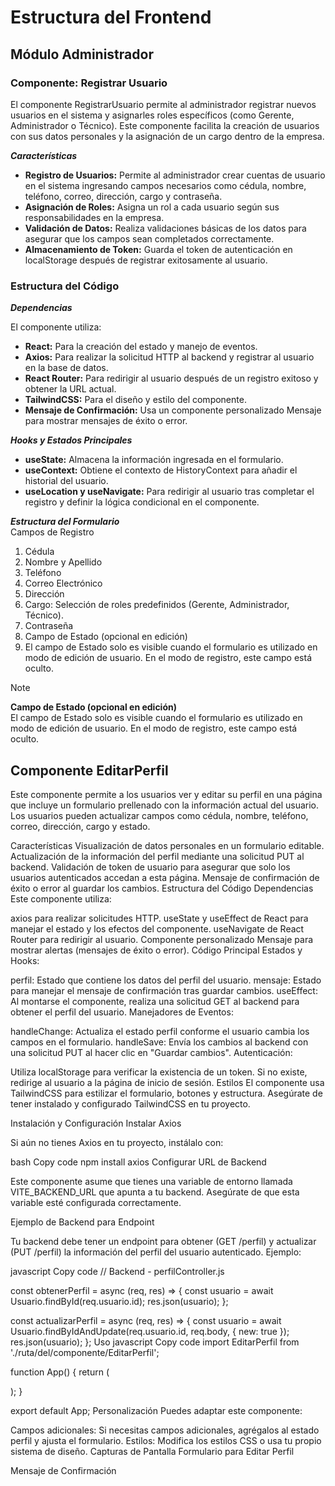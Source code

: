 # Estructura del Frontend <br>
## Módulo Administrador <br>
### Componente: Registrar Usuario <br>
El componente RegistrarUsuario permite al administrador registrar nuevos usuarios en el sistema y asignarles roles específicos (como Gerente, Administrador o Técnico). Este componente facilita la creación de usuarios 
con sus datos personales y la asignación de un cargo dentro de la empresa.<br>

***Características***<br>
* **Registro de Usuarios:** Permite al administrador crear cuentas de usuario en el sistema 
  ingresando campos necesarios como cédula, nombre, teléfono, correo, dirección, cargo y 
  contraseña.
* **Asignación de Roles:** Asigna un rol a cada usuario según sus responsabilidades en la empresa.
* **Validación de Datos:** Realiza validaciones básicas de los datos para asegurar que los campos 
  sean completados correctamente.
* **Almacenamiento de Token:** Guarda el token de autenticación en localStorage después de 
  registrar exitosamente al usuario.
### Estructura del Código <br>
***Dependencias***<br>

El componente utiliza:

* **React:** Para la creación del estado y manejo de eventos.
* **Axios:** Para realizar la solicitud HTTP al backend y registrar al usuario en la base de 
   datos.
* **React Router:** Para redirigir al usuario después de un registro exitoso y obtener la URL 
  actual.
* **TailwindCSS:** Para el diseño y estilo del componente.
* **Mensaje de Confirmación:** Usa un componente personalizado Mensaje para mostrar mensajes de 
  éxito o error.

***Hooks y Estados Principales***<br>
* **useState:** Almacena la información ingresada en el formulario.
* **useContext:** Obtiene el contexto de HistoryContext para añadir el historial del usuario.
* **useLocation y useNavigate:** Para redirigir al usuario tras completar el registro y definir la lógica condicional en el componente.


***Estructura del Formulario***<br>
Campos de Registro
1. Cédula
2. Nombre y Apellido
3. Teléfono
4. Correo Electrónico
5. Dirección
6. Cargo: Selección de roles predefinidos (Gerente, Administrador, Técnico).
7. Contraseña
8. Campo de Estado (opcional en edición)
9. El campo de Estado solo es visible cuando el formulario es utilizado en modo de edición de 
   usuario. En el modo de registro, este campo está oculto.
> [!NOTE]
> **Campo de Estado (opcional en edición)**<br>
> El campo de Estado solo es visible cuando el formulario es utilizado en modo de edición de usuario. En el modo de registro, este campo está oculto.

## Componente EditarPerfil
Este componente permite a los usuarios ver y editar su perfil en una página que incluye un formulario prellenado con la información actual del usuario. Los usuarios pueden actualizar campos como cédula, nombre, teléfono, correo, dirección, cargo y estado.

Características
Visualización de datos personales en un formulario editable.
Actualización de la información del perfil mediante una solicitud PUT al backend.
Validación de token de usuario para asegurar que solo los usuarios autenticados accedan a esta página.
Mensaje de confirmación de éxito o error al guardar los cambios.
Estructura del Código
Dependencias
Este componente utiliza:

axios para realizar solicitudes HTTP.
useState y useEffect de React para manejar el estado y los efectos del componente.
useNavigate de React Router para redirigir al usuario.
Componente personalizado Mensaje para mostrar alertas (mensajes de éxito o error).
Código Principal
Estados y Hooks:

perfil: Estado que contiene los datos del perfil del usuario.
mensaje: Estado para manejar el mensaje de confirmación tras guardar cambios.
useEffect: Al montarse el componente, realiza una solicitud GET al backend para obtener el perfil del usuario.
Manejadores de Eventos:

handleChange: Actualiza el estado perfil conforme el usuario cambia los campos en el formulario.
handleSave: Envía los cambios al backend con una solicitud PUT al hacer clic en "Guardar cambios".
Autenticación:

Utiliza localStorage para verificar la existencia de un token. Si no existe, redirige al usuario a la página de inicio de sesión.
Estilos
El componente usa TailwindCSS para estilizar el formulario, botones y estructura. Asegúrate de tener instalado y configurado TailwindCSS en tu proyecto.

Instalación y Configuración
Instalar Axios

Si aún no tienes Axios en tu proyecto, instálalo con:

bash
Copy code
npm install axios
Configurar URL de Backend

Este componente asume que tienes una variable de entorno llamada VITE_BACKEND_URL que apunta a tu backend. Asegúrate de que esta variable esté configurada correctamente.

Ejemplo de Backend para Endpoint

Tu backend debe tener un endpoint para obtener (GET /perfil) y actualizar (PUT /perfil) la información del perfil del usuario autenticado. Ejemplo:

javascript
Copy code
// Backend - perfilController.js

const obtenerPerfil = async (req, res) => {
  const usuario = await Usuario.findById(req.usuario.id);
  res.json(usuario);
};

const actualizarPerfil = async (req, res) => {
  const usuario = await Usuario.findByIdAndUpdate(req.usuario.id, req.body, { new: true });
  res.json(usuario);
};
Uso
javascript
Copy code
import EditarPerfil from './ruta/del/componente/EditarPerfil';

function App() {
  return (
    <div className="App">
      <EditarPerfil />
    </div>
  );
}

export default App;
Personalización
Puedes adaptar este componente:

Campos adicionales: Si necesitas campos adicionales, agrégalos al estado perfil y ajusta el formulario.
Estilos: Modifica los estilos CSS o usa tu propio sistema de diseño.
Capturas de Pantalla
Formulario para Editar Perfil


Mensaje de Confirmación
